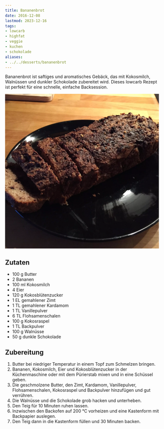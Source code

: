 ```yaml
---
title: Bananenbrot
date: 2016-12-08
lastmod: 2023-12-16
tags:
- lowcarb
- highfat
- veggie
- kuchen
- schokolade
aliases:
- ../../desserts/bananenbrot
---
```


Bananenbrot ist saftiges und aromatisches Gebäck, das mit Kokosmilch, Walnüssen und dunkler Schokolade zubereitet wird. Dieses lowcarb Rezept ist perfekt für eine schnelle, einfache Backsession.

![Bananenbrot](/img/bananenbrot.webp)

## Zutaten
- 100 g     Butter
- 2         Bananen
- 100 ml    Kokosmilch
- 4         Eier
- 120 g     Kokosblütenzucker
- 1 EL      gemahlener Zimt
- 1 TL      gemahlener Kardamom
- 1 TL      Vanillepulver
- 6 TL      Flohsamenschalen
- 100 g     Kokosraspel
- 1 TL      Backpulver
- 100 g     Walnüsse
- 50 g      dunkle Schokolade

## Zubereitung
1. Butter bei niedriger Temperatur in einem Topf zum Schmelzen bringen.
1. Bananen, Kokosmilch, Eier und Kokosblütenzucker in der Küchenmaschine oder mit dem Pürierstab mixen und in eine Schüssel geben.
1. Die geschmolzene Butter, den Zimt, Kardamom, Vanillepulver, Flohsamenschalen, Kokosraspel und Backpulver hinzufügen und gut verrühren.
1. Die Walnüsse und die Schokolade grob hacken und unterheben.
1. Den Teig für 10 Minuten ruhen lassen.
1. Inzwischen den Backofen auf 200 ℃  vorheizen und eine Kastenform mit Backpapier auslegen.
1. Den Teig dann in die Kastenform füllen und 30 Minuten backen.
